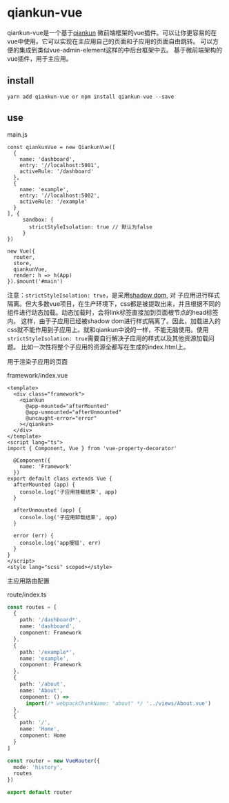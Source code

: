 # qiankun-vue
qiankun-vue是一个基于[qiankun](https://github.com/umijs/qiankun) 微前端框架的vue插件。可以让你更容易的在vue中使用。它可以实现在主应用自己的页面和子应用的页面自由跳转。 可以方便的集成到类似vue-admin-element这样的中后台框架中去。
基于微前端架构的vue插件，用于主应用。

## install
```shell
yarn add qiankun-vue or npm install qiankun-vue --save
```
## use

main.js
```vuejs
const qiankunVue = new QiankunVue([
  {
    name: 'dashboard',
    entry: '//localhost:5001',
    activeRule: '/dashboard'
  },
  {
    name: 'example',
    entry: '//localhost:5002',
    activeRule: '/example'
  }
], {
     sandbox: {
       strictStyleIsolation: true // 默认为false
     }
})

new Vue({
  router,
  store,
  qiankunVue,
  render: h => h(App)
}).$mount('#main')
```
注意：`strictStyleIsolation: true`，是采用[shadow dom](https://developer.mozilla.org/zh-CN/docs/Web/Web_Components/Using_shadow_DOM), 对
子应用进行样式隔离。但大多数vue项目，在生产环境下，css都是被提取出来，并且根据不同的组件进行动态加载。动态加载时，会将link标签直接加到页面根节点的head标签内。
这样，由于子应用已经被shadow dom进行样式隔离了。因此，加载进入的css就不能作用到子应用上。就和qiankun中说的一样，不能无脑使用。使用`strictStyleIsolation: true`需要自行解决子应用的样式以及其他资源加载问题。
比如一次性将整个子应用的资源全都写在生成的index.html上。

用于渲染子应用的页面

framework/index.vue

```vue
<template>
  <div class="framework">
    <qiankun
      @app-mounted="afterMounted"
      @app-unmounted="afterUnmounted"
      @uncaught-error="error"
    ></qiankun>
  </div>
</template>
<script lang="ts">
import { Component, Vue } from 'vue-property-decorator'

  @Component({
    name: 'Framework'
  })
export default class extends Vue {
  afterMounted (app) {
    console.log('子应用挂载结束', app)
  }

  afterUnmounted (app) {
    console.log('子应用卸载结束', app)
  }

  error (err) {
    console.log('app报错', err)
  }
}
</script>
<style lang="scss" scoped></style>
```

主应用路由配置

route/index.ts
```typescript
const routes = [
  {
    path: '/dashboard*',
    name: 'dashboard',
    component: Framework
  },
  {
    path: '/example*',
    name: 'example',
    component: Framework
  },
  {
    path: '/about',
    name: 'About',
    component: () =>
      import(/* webpackChunkName: "about" */ '../views/About.vue')
  },
  {
    path: '/',
    name: 'Home',
    component: Home
  }
]

const router = new VueRouter({
  mode: 'history',
  routes
})

export default router
```






